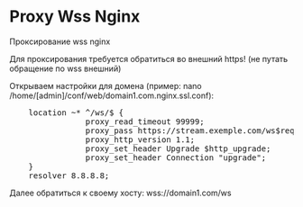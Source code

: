# Proxy Wss Nginx

Проксирование wss nginx

Для проксирования требуется обратиться во внешний https! (не путать обращение по wss внешний)

Открываем настройки для домена (пример: nano /home/[admin]/conf/web/domain1.com.nginx.ssl.conf):

<pre>
    location ~* ^/ws/$ {
                proxy_read_timeout 99999;
                proxy_pass https://stream.exemple.com/ws$request_uri;
                proxy_http_version 1.1;
                proxy_set_header Upgrade $http_upgrade;
                proxy_set_header Connection "upgrade";
    }
    resolver 8.8.8.8;
</pre>

Далее обратиться к своему хосту: wss://domain1.com/ws

